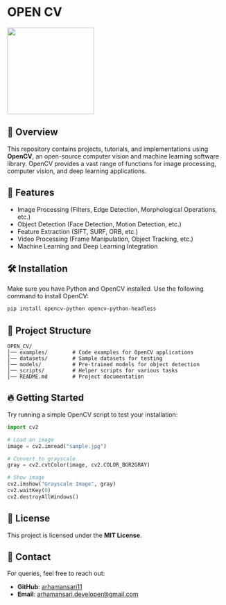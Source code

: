 # OPEN CV

<img src="https://upload.wikimedia.org/wikipedia/commons/3/32/OpenCV_Logo_with_text_svg_version.svg" width="200"/>

## 📌 Overview
This repository contains projects, tutorials, and implementations using **OpenCV**, an open-source computer vision and machine learning software library. OpenCV provides a vast range of functions for image processing, computer vision, and deep learning applications.

## 🚀 Features
- Image Processing (Filters, Edge Detection, Morphological Operations, etc.)
- Object Detection (Face Detection, Motion Detection, etc.)
- Feature Extraction (SIFT, SURF, ORB, etc.)
- Video Processing (Frame Manipulation, Object Tracking, etc.)
- Machine Learning and Deep Learning Integration

## 🛠 Installation
Make sure you have Python and OpenCV installed. Use the following command to install OpenCV:
```sh
pip install opencv-python opencv-python-headless
```

## 📂 Project Structure
```
OPEN_CV/
│── examples/        # Code examples for OpenCV applications
│── datasets/        # Sample datasets for testing
│── models/          # Pre-trained models for object detection
│── scripts/         # Helper scripts for various tasks
│── README.md        # Project documentation
```

## 🔥 Getting Started
Try running a simple OpenCV script to test your installation:
```python
import cv2

# Load an image
image = cv2.imread("sample.jpg")

# Convert to grayscale
gray = cv2.cvtColor(image, cv2.COLOR_BGR2GRAY)

# Show image
cv2.imshow("Grayscale Image", gray)
cv2.waitKey(0)
cv2.destroyAllWindows()
```

## 📜 License
This project is licensed under the **MIT License**.

## 📧 Contact
For queries, feel free to reach out:
- **GitHub**: [arhamansari11](https://github.com/arhamansari11)
- **Email**: arhamansari.developer@gmail.com
